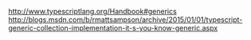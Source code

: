 http://www.typescriptlang.org/Handbook#generics http://blogs.msdn.com/b/rmattsampson/archive/2015/01/01/typescript-generic-collection-implementation-it-s-you-know-generic.aspx